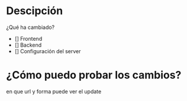 # Descipción
¿Qué ha cambiado?

- [] Frontend
- [] Backend
- [] Configuración del server

# ¿Cómo puedo probar los cambios?
en que url y forma puede ver el update

